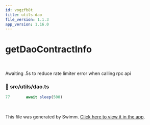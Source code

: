 ```yaml
---
id: vogzfb8t
title: utils-dao
file_version: 1.1.3
app_version: 1.16.0
---
```


# getDaoContractInfo

<br/>

Awaiting .5s to reduce rate limiter error when calling rpc api
<!-- NOTE-swimm-snippet: the lines below link your snippet to Swimm -->
### 📄 src/utils/dao.ts
```typescript
77       await sleep(500)
```

<br/>

This file was generated by Swimm. [Click here to view it in the app](https://app.swimm.io/repos/Z2l0aHViJTNBJTNBaXhvLXdlYmNsaWVudCUzQSUzQWl4b2ZvdW5kYXRpb24=/docs/vogzfb8t).
